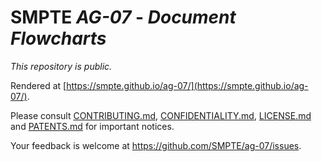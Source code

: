 # SMPTE _AG-07_ - _Document Flowcharts_

_This repository is *public*._

Rendered at [https://smpte.github.io/ag-07/](https://smpte.github.io/ag-07/).

Please consult [CONTRIBUTING.md](./CONTRIBUTING.md), [CONFIDENTIALITY.md](./CONFIDENTIALITY.md), [LICENSE.md](./LICENSE.md) and
[PATENTS.md](./PATENTS.md) for important notices.

Your feedback is welcome at <https://github.com/SMPTE/ag-07/issues>.
